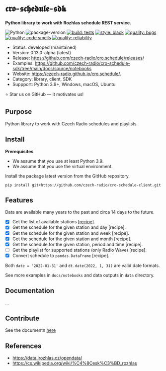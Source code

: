 # 𝖈𝖗𝖔-𝖘𝖈𝖍𝖊𝖉𝖚𝖑𝖊-𝖘𝖉𝖐

**Python library to work with Rozhlas schedule REST service.**

![Python](https://img.shields.io/badge/language-Python-blue.svg)
![package-version](https://img.shields.io/badge/version-0.15.0-blue)
[![build: tests](https://github.com/czech-radio/cro.schedule/actions/workflows/main.yml/badge.svg)](https://github.com/czech-radio/cro.schedule/actions/workflows/main.yml)
[![style: black](https://img.shields.io/badge/style-black-000000.svg)](https://github.com/psf/black)
[![quality: bugs](https://sonarcloud.io/api/project_badges/measure?project=czech-radio_cro.schedule&metric=bugs)](https://sonarcloud.io/dashboard?id=czech-radio_cro.schedule)
[![quality: code smells](https://sonarcloud.io/api/project_badges/measure?project=czech-radio_cro.schedule&metric=code_smells)](https://sonarcloud.io/dashboard?id=czech-radio_cro.schedule)
[![quality: reliability](https://sonarcloud.io/api/project_badges/measure?project=czech-radio_cro.schedule&metric=reliability_rating)](https://sonarcloud.io/dashboard?id=czech-radio_cro.schedule)

- Status: developed (maintained)
- Version: 0.13.0-alpha (latest)
- Release: https://github.com/czech-radio/cro.schedule/releases/
- Examples: https://github.com/czech-radio/cro-schedule-sdk/tree/main/docs/source/notebooks
- Website: https://czech-radio.github.io/cro.schedule/.
- Category: library, client, SDK
- Suppport: Python 3.9+, Windows, macOS, Ubuntu

:star: Star us on GitHub — it motivates us!

## Purpose

Python library to work with Czech Radio schedules and playlists.

## Install

**Prerequisites**

* We assume that you use at least Python 3.9.
* We assume that you use the virtual environment.

Install the package latest version from the GitHub repository.

```
pip install git+https://github.com/czech-radio/cro-schedule-client.git
```

## Features

Data are available many years to the past and circa 14 days to the future.

- [x] Get the list of available stations [[recipe](https://github.com/czech-radio/cro-schedule-sdk/blob/main/docs/source/notebooks/Recipe_Get_Available_Stations.ipynb)].
- [x] Get the schedule for the given station and day [recipe].
- [x] Get the schedule for the given station and week [recipe].
- [x] Get the schedule for the given station and month [recipe].
- [x] Get the schedule for the given station, period and time [recipe].
- [ ] Get the playlist for supported stations (only Radio Wave) [recipe].
- [x] Convert schedule to `pandas.DataFrame` [recipe].

Both `date = '2022-01-31'` and `dt.date(2022, 1, 31)` are valid date formats.

See more examples in `docs/notebooks` and data outputs in `data` directory.

## Documentation

&hellip;

## Contribute

See the documentn [here](/.github\CONTRIBUTING.md)

## References

- https://data.irozhlas.cz/opendata/
- https://cs.wikipedia.org/wiki/%C4%8Cesk%C3%BD_rozhlas
